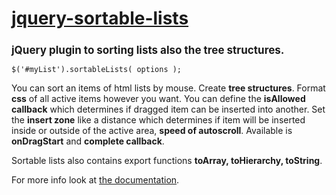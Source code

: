 <h1><a href="http://camohub.github.io/jquery-sortable-lists/index.html">jquery-sortable-lists</a></h1>
<h2 style="font-size:17px">jQuery plugin to sorting lists also the tree structures.</h2>

```$('#myList').sortableLists( options );```

<p>You can sort an items of html lists by mouse. Create <strong>tree structures</strong>. 
Format <strong>css</strong> of all active items however you want. 
You can define the <strong>isAllowed callback</strong> which determines if dragged item can be inserted into another. 
Set the <strong>insert zone</strong> like a distance which determines if item will be inserted inside or outside of the active area, 
<strong>speed of autoscroll</strong>. 
Available is <strong>onDragStart</strong> and <strong>complete callback</strong>.</p>
<p>Sortable lists also contains export functions <strong>toArray, toHierarchy, toString</strong>.</p>
<p>For more info look at <a href="http://camohub.github.io/jquery-sortable-lists">the documentation</a>.</p>				
				
				
